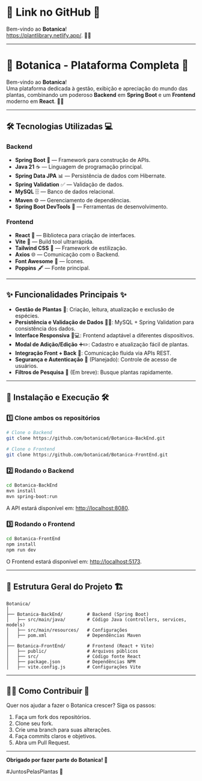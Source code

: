 # 🌿 Link no GitHub 🌿

Bem-vindo ao **Botanica**!  
https://plantlibrary.netlify.app/. 🌱✨

---

# 🌿 Botanica - Plataforma Completa 🌿

Bem-vindo ao **Botanica**!  
Uma plataforma dedicada à gestão, exibição e apreciação do mundo das plantas, combinando um poderoso **Backend** em **Spring Boot** e um **Frontend** moderno em **React**. 🌱✨

---

## 🛠️ Tecnologias Utilizadas 💻

### Backend
- **Spring Boot** 🧰 — Framework para construção de APIs.
- **Java 21** ☕ — Linguagem de programação principal.
- **Spring Data JPA** 📊 — Persistência de dados com Hibernate.
- **Spring Validation** ✅ — Validação de dados.
- **MySQL** 🗄️ — Banco de dados relacional.
- **Maven** ⚙️ — Gerenciamento de dependências.
- **Spring Boot DevTools** 🔄 — Ferramentas de desenvolvimento.

### Frontend
- **React** 🧩 — Biblioteca para criação de interfaces.
- **Vite** 🚀 — Build tool ultrarrápida.
- **Tailwind CSS** 🌸 — Framework de estilização.
- **Axios** 🌐 — Comunicação com o Backend.
- **Font Awesome** 🎨 — Ícones.
- **Poppins** 🖋️ — Fonte principal.

---

## ✨ Funcionalidades Principais ✨

- **Gestão de Plantas** 🌿: Criação, leitura, atualização e exclusão de espécies.
- **Persistência e Validação de Dados** 💾✅: MySQL + Spring Validation para consistência dos dados.
- **Interface Responsiva** 📱💻: Frontend adaptável a diferentes dispositivos.
- **Modal de Adição/Edição** ➕✏️: Cadastro e atualização fácil de plantas.
- **Integração Front + Back** 🔗: Comunicação fluida via APIs REST.
- **Segurança e Autenticação** 🔐 (Planejado): Controle de acesso de usuários.
- **Filtros de Pesquisa** 🔎 (Em breve): Busque plantas rapidamente.

---

## 🚀 Instalação e Execução 🛠️

### 1️⃣ Clone ambos os repositórios

```bash
# Clone o Backend
git clone https://github.com/botanicad/Botanica-BackEnd.git

# Clone o Frontend
git clone https://github.com/botanicad/Botanica-FrontEnd.git
```

### 2️⃣ Rodando o Backend

```bash
cd Botanica-BackEnd
mvn install
mvn spring-boot:run
```

A API estará disponível em: [http://localhost:8080](http://localhost:8080).

### 3️⃣ Rodando o Frontend

```bash
cd Botanica-FrontEnd
npm install
npm run dev
```

O Frontend estará disponível em: [http://localhost:5173](http://localhost:5173).

---

## 📁 Estrutura Geral do Projeto 🏗️

```plaintext
Botanica/
│
├── Botanica-BackEnd/         # Backend (Spring Boot)
│   ├── src/main/java/        # Código Java (controllers, services, models)
│   ├── src/main/resources/   # Configurações
│   ├── pom.xml               # Dependências Maven
│
├── Botanica-FrontEnd/        # Frontend (React + Vite)
│   ├── public/               # Arquivos públicos
│   ├── src/                  # Código fonte React
│   ├── package.json          # Dependências NPM
│   ├── vite.config.js        # Configurações Vite
```

---

## 🧑‍💻 Como Contribuir 🤝

Quer nos ajudar a fazer o Botanica crescer? Siga os passos:

1. Faça um fork dos repositórios.
2. Clone seu fork.
3. Crie uma branch para suas alterações.
4. Faça commits claros e objetivos.
5. Abra um Pull Request.

---

**Obrigado por fazer parte do Botanica! 🌱**

#JuntosPelasPlantas 🌳
